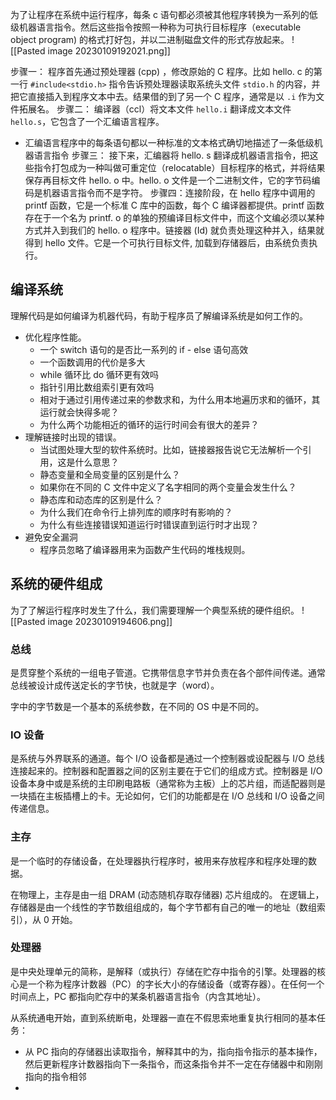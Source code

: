 为了让程序在系统中运行程序，每条 c 语句都必须被其他程序转换为一系列的低级机器语言指令。然后这些指令按照一种称为可执行目标程序（executable object program) 的格式打好包，并以二进制磁盘文件的形式存放起来。
![[Pasted image 20230109192021.png]]

步骤一： 程序首先通过预处理器 (cpp) ，修改原始的 C 程序。比如 hello. c 的第一行 `#include<stdio.h>` 指令告诉预处理器读取系统头文件 `stdio.h` 的内容，并把它直接插入到程序文本中去。结果借的到了另一个 C 程序，通常是以 `.i` 作为文件拓展名。
步骤二： 编译器（ccl）将文本文件 `hello.i` 翻译成文本文件 `hello.s`，它包含了一个汇编语言程序。
- 汇编语言程序中的每条语句都以一种标准的文本格式确切地描述了一条低级机器语言指令
步骤三： 接下来，汇编器将 hello. s 翻译成机器语言指令，把这些指令打包成为一种叫做可重定位（relocatable）目标程序的格式，并将结果保存再目标文件 hello. o 中。hello. o 文件是一个二进制文件，它的字节码编码是机器语言指令而不是字符。
步骤四：连接阶段，在 hello 程序中调用的 printf 函数，它是一个标准 C 库中的函数，每个 C 编译器都提供。printf 函数存在于一个名为 printf. o 的单独的预编译目标文件中，而这个文编必须以某种方式并入到我们的 hello. o 程序中。链接器 (Id) 就负责处理这种并入，结果就得到 hello 文件。它是一个可执行目标文件, 加载到存储器后，由系统负责执行。

## 编译系统

理解代码是如何编译为机器代码，有助于程序员了解编译系统是如何工作的。

- 优化程序性能。
	- 一个 switch 语句的是否比一系列的 if - else 语句高效
	- 一个函数调用的代价是多大
	- while 循环比 do 循环更有效吗
	- 指针引用比数组索引更有效吗
	- 相对于通过引用传递过来的参数求和，为什么用本地遍历求和的循环，其运行就会快得多呢？
	- 为什么两个功能相近的循环的运行时间会有很大的差异？
- 理解链接时出现的错误。
	- 当试图处理大型的软件系统时。比如，链接器报告说它无法解析一个引用，这是什么意思？
	- 静态变量和全局变量的区别是什么？
	- 如果你在不同的 C 文件中定义了名字相同的两个变量会发生什么？
	- 静态库和动态库的区别是什么？
	- 为什么我们在命令行上排列库的顺序时有影响的？
	- 为什么有些连接错误知道运行时错误直到运行时才出现？
- 避免安全漏洞
	- 程序员忽略了编译器用来为函数产生代码的堆栈规则。

## 系统的硬件组成

为了了解运行程序时发生了什么，我们需要理解一个典型系统的硬件组织。
![[Pasted image 20230109194606.png]]

### 总线

是贯穿整个系统的一组电子管道。它携带信息字节并负责在各个部件间传递。通常总线被设计成传送定长的字节快，也就是字（word）。

字中的字节数是一个基本的系统参数，在不同的 OS 中是不同的。

### IO 设备

是系统与外界联系的通道。每个 I/O 设备都是通过一个控制器或设配器与 I/O 总线连接起来的。控制器和配置器之间的区别主要在于它们的组成方式。控制器是 I/O 设备本身中或是系统的主印刷电路板（通常称为主板）上的芯片组，而适配器则是一块插在主板插槽上的卡。无论如何，它们的功能都是在 I/O 总线和 I/O 设备之间传递信息。

### 主存

是一个临时的存储设备，在处理器执行程序时，被用来存放程序和程序处理的数据。

在物理上，主存是由一组 DRAM (动态随机存取存储器) 芯片组成的。
在逻辑上，存储器是由一个线性的字节数组组成的，每个字节都有自己的唯一的地址（数组索引），从 0 开始。

### 处理器

是中央处理单元的简称，是解释（或执行）存储在贮存中指令的引擎。处理器的核心是一个称为程序计数器（PC）的字长大小的存储设备（或寄存器）。在任何一个时间点上，PC 都指向贮存中的某条机器语言指令（内含其地址）。

从系统通电开始，直到系统断电，处理器一直在不假思索地重复执行相同的基本任务：

- 从 PC 指向的存储器出读取指令，解释其中的为，指向指令指示的基本操作，然后更新程序计数器指向下一条指令，而这条指令并不一定在存储器中和刚刚指向的指令相邻
- 